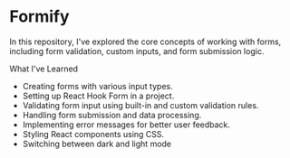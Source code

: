 # Formify
 In this repository, I've explored the core concepts of working with forms, including form validation, custom inputs, and form submission logic.

 What I've Learned

- Creating forms with various input types.
- Setting up React Hook Form in a project.
- Validating form input using built-in and custom validation rules.
- Handling form submission and data processing.
- Implementing error messages for better user feedback.
- Styling React components using CSS.
- Switching between dark and light mode
